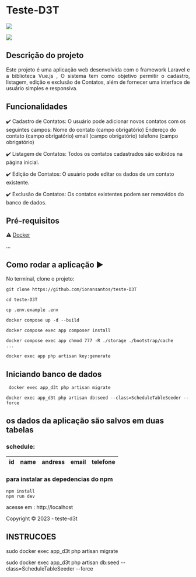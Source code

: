 <h1>Teste-D3T</h1>

<img src="http://img.shields.io/static/v1?label=STATUS&message=CONCLUIDO&color=GREEN&style=for-the-badge"/>

![](pxn.gif)

## Descrição do projeto

<p align="justify">
  Este projeto é uma aplicação web desenvolvida com o framework Laravel e a biblioteca Vue.js , O sistema tem 
   como objetivo permitir o cadastro, listagem, edição e exclusão de Contatos, além de fornecer uma interface de usuário simples e 
   responsiva.
</p>

## Funcionalidades

:heavy_check_mark: Cadastro de Contatos:
O usuário pode adicionar novos contatos com os seguintes campos:
Nome do contato (campo obrigatório)
Endereço do contato (campo obrigatório)
email  (campo obrigatório)
telefone (campo obrigatório)

:heavy_check_mark: Listagem de Contatos:
Todos os contatos cadastrados são exibidos na página inicial.

:heavy_check_mark: Edição de Contatos:
O usuário pode editar os dados de um contato existente.

:heavy_check_mark: Exclusão de Contatos:
Os contatos existentes podem ser removidos do banco de dados.

## Pré-requisitos

:warning: [Docker](https://www.docker.com/)

...

## Como rodar a aplicação :arrow_forward:

No terminal, clone o projeto:

```
git clone https://github.com/ionansantos/teste-D3T
```

```
cd teste-D3T
```

```
cp .env.example .env
```

```
docker compose up -d --build 
```

```
docker compose exec app composer install  
```

```
docker compose exec app chmod 777 -R ./storage ./bootstrap/cache
...

docker exec app php artisan key:generate
```


## Iniciando banco de dados

```
 docker exec app_d3t php artisan migrate
```

```
docker exec app_d3t php artisan db:seed --class=ScheduleTableSeeder --force
```

## os dados da aplicação são salvos em duas tabelas

### schedule:

| id  | name | andress | email | telefone |
| --- | ---- | ----------- | ----- | -------- |


### para instalar as depedencias do npm

```
npm install
npm run dev
```

acesse em : http://localhost


Copyright :copyright: 2023 - teste-d3t


## INSTRUCOES

sudo docker exec app_d3t php artisan migrate

sudo docker exec app_d3t php artisan db:seed --class=ScheduleTableSeeder --force
